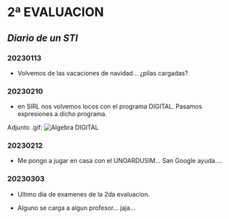 # 2ª EVALUACION

## _Diario de un STI_



### 20230113

- Volvemos de las vacaciones de navidad... ¿pilas cargadas?


### 20230210

- en SIRL nos volvemos locos con el programa DIGITAL.
Pasamos expresiones a dicho programa.

Adjunto .gif:
<image src="/2ª Evaluacion/IMAGES/B. Teoremas y Leyes - TRANSPOSICION.gif" alt="Algebra DIGITAL">


### 20230212

- Me pongo a jugar en casa con el UNOARDUSIM... San Google ayuda....


### 20230303

- Ultimo dia de examenes de la 2da evaluacion.

- Alguno se carga a algun profesor... jaja...

